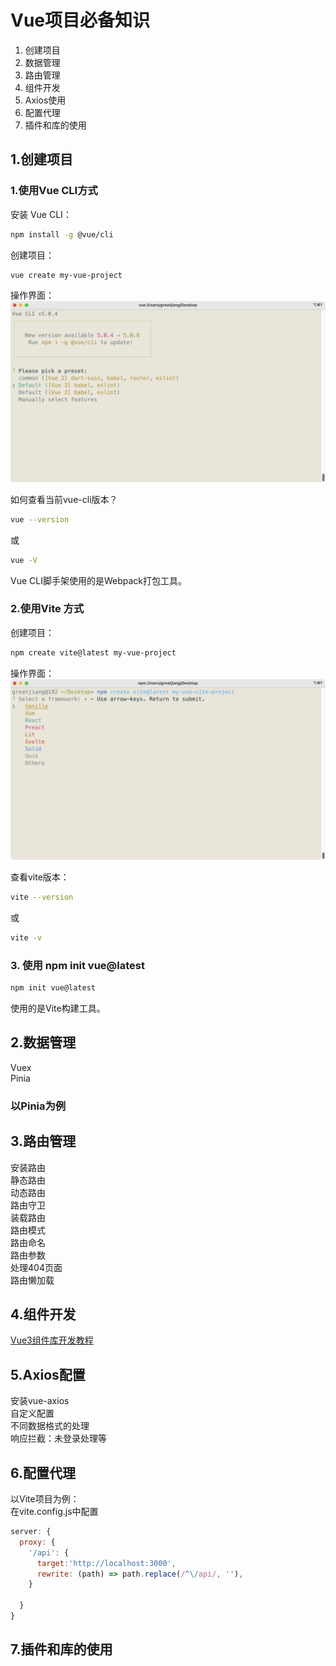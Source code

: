 # Vue项目必备知识
1. 创建项目
2. 数据管理
3. 路由管理
4. 组件开发
5. Axios使用
6. 配置代理
7. 插件和库的使用

## 1.创建项目

### 1.使用Vue CLI方式
安装 Vue CLI：  
```sh
npm install -g @vue/cli
```

创建项目：  
```sh
vue create my-vue-project
```

操作界面：  
![操作界面](../../../assets/vue-cli-project.png)  

如何查看当前vue-cli版本？  
```sh
vue --version
```
或
```sh
vue -V
```

Vue CLI脚手架使用的是Webpack打包工具。   

### 2.使用Vite 方式
创建项目：  
```sh
npm create vite@latest my-vue-project
```

操作界面：  
![操作界面](../../../assets/vite-project.png)  

查看vite版本：
```sh
vite --version
```
或
```sh
vite -v
```

### 3. 使用 npm init vue@latest
```sh
npm init vue@latest
```
使用的是Vite构建工具。   

## 2.数据管理
Vuex     
Pinia  

### 以Pinia为例


## 3.路由管理
安装路由  
静态路由  
动态路由  
路由守卫  
装载路由  
路由模式  
路由命名  
路由参数  
处理404页面  
路由懒加载  

## 4.组件开发
[Vue3组件库开发教程](../../../projects/vue3-components.md)
## 5.Axios配置
安装vue-axios  
自定义配置  
不同数据格式的处理  
响应拦截：未登录处理等  
## 6.配置代理
以Vite项目为例：  
在vite.config.js中配置  
```js
server: {
  proxy: {
    '/api': {
      target:'http://localhost:3000',
      rewrite: (path) => path.replace(/^\/api/, ''),
    }

  }
}
```
## 7.插件和库的使用
